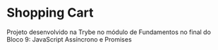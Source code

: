 # Shopping Cart

Projeto desenvolvido na Trybe no módulo de Fundamentos no final do Bloco 9: JavaScript Assíncrono e Promises
